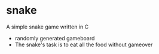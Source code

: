 # snake
A simple snake game written in C
* randomly generated gameboard
* The snake's task is to eat all the food without gameover
